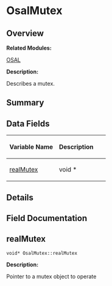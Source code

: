 # OsalMutex<a name="ZH-CN_TOPIC_0000001055518104"></a>

## **Overview**<a name="section646123114093532"></a>

**Related Modules:**

[OSAL](OSAL.md)

**Description:**

Describes a mutex. 

## **Summary**<a name="section364974834093532"></a>

## Data Fields<a name="pub-attribs"></a>

<a name="table1860672919093532"></a>
<table><thead align="left"><tr id="row33494693093532"><th class="cellrowborder" valign="top" width="50%" id="mcps1.1.3.1.1"><p id="p1981174751093532"><a name="p1981174751093532"></a><a name="p1981174751093532"></a>Variable Name</p>
</th>
<th class="cellrowborder" valign="top" width="50%" id="mcps1.1.3.1.2"><p id="p1829370605093532"><a name="p1829370605093532"></a><a name="p1829370605093532"></a>Description</p>
</th>
</tr>
</thead>
<tbody><tr id="row1268752645093532"><td class="cellrowborder" valign="top" width="50%" headers="mcps1.1.3.1.1 "><p id="p1845532937093532"><a name="p1845532937093532"></a><a name="p1845532937093532"></a><a href="OsalMutex.md#a0fed7926f0119dc3734b15701902dca8">realMutex</a></p>
</td>
<td class="cellrowborder" valign="top" width="50%" headers="mcps1.1.3.1.2 "><p id="p345556938093532"><a name="p345556938093532"></a><a name="p345556938093532"></a>void *&nbsp;</p>
</td>
</tr>
</tbody>
</table>

## **Details**<a name="section709751848093532"></a>

## **Field Documentation**<a name="section188673539093532"></a>

## realMutex<a name="a0fed7926f0119dc3734b15701902dca8"></a>

```
void* OsalMutex::realMutex
```

 **Description:**

Pointer to a mutex object to operate 

